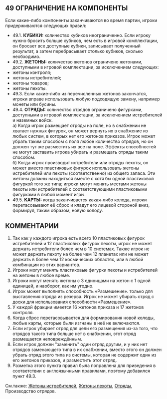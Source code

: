 49 ОГРАНИЧЕНИЕ НА КОМПОНЕНТЫ
---

Если какие-либо компоненты заканчиваются во время партии, игроки придерживаются следующих правил:
* 49.1. **КУБИКИ:** количество кубиков неограниченно. Если игроку нужно бросить больше кубиков, чем есть в игровой комплектации, он бросает все доступные кубики, записывает полученный результат, а затем перебрасывает столько кубиков, сколько необходимо.
* 49.2. **ЖЕТОНЫ:** количество жетонов ограничено жетонами, доступными в игровой комплектации, за исключением следующих:
* жетоны контроля;
* жетоны истребителей;
* жетоны товаров;
* жетоны пехоты.
* 49.3. Если какие-либо из перечисленных жетонов закончатся, игроки вправе использовать любую подходящую замену, например монеты или бусины.
* 49.4. **ОТРЯДЫ:** количество отрядов ограничено фигурками, доступными в игровой комплектации, за исключением истребителей и наземных войск.  
  а) Когда игрок размещает отряды на поле, но в снабжении не хватает нужных фигурок, он может вернуть их в снабжение из любых систем, в которых нет его жетонов приказов. Игрок может убрать таким способом с поля любое количество отрядов, но он должен тут же разместить их все на поле. Эффекты способностей не могут заставить игрока убирать и размещать отряды таким способом.  
  б) Когда игрок производит истребители или отряды пехоты, он может вместо пластиковых фигурок использовать жетоны истребителей или пехоты (соответственно) из общего запаса. Эти жетоны должны находиться вместе с хотя бы одной пластиковой фигуркой того же типа; игроки могут менять местами жетоны пехоты или истребителей с соответствующими пластиковыми фигурками в любой момент игры.
* 49.5. **КАРТЫ:** когда заканчивается какая-либо колода, игроки перетасовывают её сброс и кладут его лицевой стороной вниз, формируя, таким образом, новую колоду.

КОММЕНТАРИИ
---
1) Так как у каждого игрока есть всего 10 пластиковых фигурок истребителей и 12 пластиковых фигурок пехоты, игрок не может держать истребители более чем в 10 системах. Также игрок не может держать пехоту на более чем 12 планетах или не может держать в более чем 12 космических областях, или в любой комбинации из этих вариантов.
2) Игроки могут менять пластиковые фигурки пехоты и истребителей на жетоны в любое време.
3) Игроки могут менять жетоны с 3 единицами на жетон с 1 одной единицей, и наоборот, как им угодно.
4) Игрок может выполнять способность «Размешение». только для выставления отряда из резерва. Игрок не может убирать отряд с доски для использования способности «Размешение».
5) У каждой фракции имеется 16 жетонов приказа и 17 жетонов контроля.
6) Когда сброс перетасовывается для формирования новой колоды, любые карты, которые были изгнаны в неё не включаются.
7) Если игрок убирает отряд для цели его размещения из-за того, что отрядов такого типа больше нет в снабжении, этот отряд размещается неповреждённым.
8) Если игрок должен "заменить" один отряд другим, и у них нет отрядов заменающего типа в их снабжении, вместо этого он должен убрать отряд этого типа из системы, которая не содержит один из его жетонов приказов, и разместить этот отряд.
9) Разметка этого пункта правил была поправлена для приведения в соответствии с англоязычными правилами, поэтому добавился пункт 49.3.

См.также: [Жетоны истребителей](fighter_tokens.md), [Жетоны пехоты](infantry_tokens.md), [Отряды](units.md), Производство отрядов.

